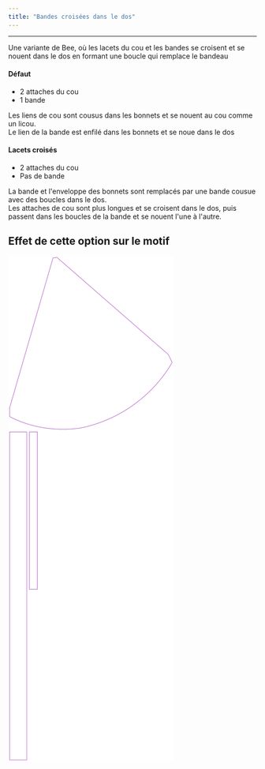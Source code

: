 ```yaml
---
title: "Bandes croisées dans le dos"
---
```


***

Une variante de Bee, où les lacets du cou et les bandes se croisent et se nouent dans le dos en formant une boucle qui remplace le bandeau

#### Défaut

- 2 attaches du cou
- 1 bande

Les liens de cou sont cousus dans les bonnets et se nouent au cou comme un licou.  
Le lien de la bande est enfilé dans les bonnets et se noue dans le dos

#### Lacets croisés

- 2 attaches du cou
- Pas de bande

La bande et l'enveloppe des bonnets sont remplacés par une bande cousue avec des boucles dans le dos.  
Les attaches de cou sont plus longues et se croisent dans le dos, puis passent dans les boucles de la bande et se nouent l'une à l'autre.

## Effet de cette option sur le motif

![Cette image montre l'effet de cette option en superposant plusieurs variantes qui ont une valeur différente pour cette option](bee_crossbackties_sample.svg "Effet de cette option sur le motif")
